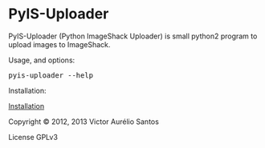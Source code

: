 PyIS-Uploader
=============

PyIS-Uploader (Python ImageShack Uploader) is small python2 program to upload images to ImageShack.

Usage, and options:
<pre>
pyis-uploader --help
</pre>

Installation:

<a href="https://github.com/hotvic/pyis-uploader/wiki/Installation">Installation</a>

Copyright © 2012, 2013 Victor Aurélio Santos

License GPLv3

